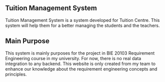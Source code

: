 ## **Tuition Management System**
Tuition Management System is a system developed for Tuition Centre. This system will help them for a better managing the students and the teachers.



## **Main Purpose**
This system is mainly purposes for the project in BIE 20103 Requirement Engineering course in my university. For now, there is no real data integration to any backend. This website is only created from my team to enhance our knowledge about the requirement engineering concepts and principles.
